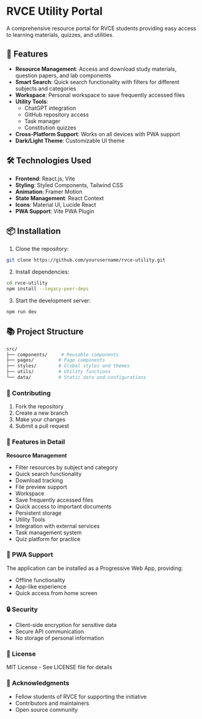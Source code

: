 # RVCE Utility Portal

A comprehensive resource portal for RVCE students providing easy access to learning materials, quizzes, and utilities.

## 🚀 Features

- **Resource Management**: Access and download study materials, question papers, and lab components
- **Smart Search**: Quick search functionality with filters for different subjects and categories
- **Workspace**: Personal workspace to save frequently accessed files
- **Utility Tools**:
  - ChatGPT integration
  - GitHub repository access
  - Task manager
  - Constitution quizzes
- **Cross-Platform Support**: Works on all devices with PWA support
- **Dark/Light Theme**: Customizable UI theme

## 🛠️ Technologies Used

- **Frontend**: React.js, Vite
- **Styling**: Styled Components, Tailwind CSS
- **Animation**: Framer Motion
- **State Management**: React Context
- **Icons**: Material UI, Lucide React
- **PWA Support**: Vite PWA Plugin

## 📦 Installation

1. Clone the repository:

```bash
git clone https://github.com/yourusername/rvce-utility.git
```

2. Install dependencies:

```bash
cd rvce-utility
npm install --legacy-peer-deps
```

3. Start the development server:

```bash
npm run dev
```

## 📚 Project Structure

```bash
src/
├── components/     # Reusable components
├── pages/         # Page components
├── styles/        # Global styles and themes
├── utils/         # Utility functions
└── data/          # Static data and configurations
```

### 🤝 Contributing

1. Fork the repository
2. Create a new branch
3. Make your changes
4. Submit a pull request

### 🌟 Features in Detail

**Resource Management**

- Filter resources by subject and category
- Quick search functionality
- Download tracking
- File preview support
- Workspace
- Save frequently accessed files
- Quick access to important documents
- Persistent storage
- Utility Tools
- Integration with external services
- Task management system
- Quiz platform for practice

### 📱 PWA Support

The application can be installed as a Progressive Web App, providing:

- Offline functionality
- App-like experience
- Quick access from home screen

### 🔒 Security

- Client-side encryption for sensitive data
- Secure API communication
- No storage of personal information

### 📄 License

MIT License - See LICENSE file for details

### 🙏 Acknowledgments

- Fellow students of RVCE for supporting the initiative
- Contributors and maintainers
- Open source community
